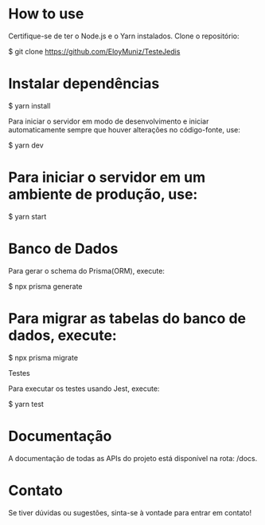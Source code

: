 # How to use

Certifique-se de ter o Node.js e o Yarn instalados. Clone o repositório:

$ git clone https://github.com/EloyMuniz/TesteJedis

# Instalar dependências

$ yarn install

Para iniciar o servidor em modo de desenvolvimento e iniciar automaticamente sempre que houver alterações no código-fonte, use:

$ yarn dev

# Para iniciar o servidor em um ambiente de produção, use:

$ yarn start

# Banco de Dados

Para gerar o schema do Prisma(ORM), execute:

$ npx prisma generate

# Para migrar as tabelas do banco de dados, execute:

$ npx prisma migrate

Testes

Para executar os testes usando Jest, execute:

$ yarn test

# Documentação

A documentação de todas as APIs do projeto está disponível na rota: /docs.

# Contato

Se tiver dúvidas ou sugestões, sinta-se à vontade para entrar em contato!
